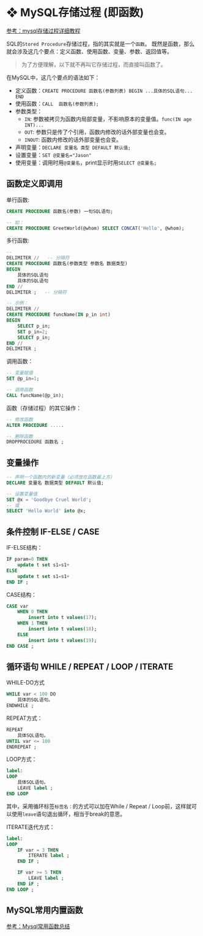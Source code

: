 # ❖ MySQL存储过程 (即函数)

[参考：mysql存储过程详细教程](https://www.jianshu.com/p/7b2d74701ccd)

SQL的`Stored Procedure`存储过程，指的其实就是一个`函数`。
既然是函数，那么就会涉及这几个要点：定义函数、使用函数、变量、参数、返回值等。

> 为了方便理解，以下就不再叫它存储过程，而直接叫函数了。

在MySQL中，这几个要点的语法如下：
- 定义函数：`CREATE PROCEDURE 函数名(参数列表) BEGIN ...具体的SQL语句... END`
- 使用函数：`CALL  函数名(参数列表);`
- 参数类型：
    - `IN`: 参数被拷贝为函数内局部变量，不影响原本的变量值。`func(IN age INT)...`
    - `OUT`: 参数只是传了个引用，函数内修改的话外部变量也会变。
    - `INOUT`: 函数内修改的话外部变量也会变。
- 声明变量：`DECLARE 变量名 类型 DEFAULT 默认值;`
- 设置变量：`SET @变量名="Jason"`
- 使用变量：调用时用`@变量名`，print显示时用`SELECT @变量名;`

## 函数定义即调用

单行函数:
```sql
CREATE PROCEDURE 函数名(参数) 一句SQL语句;

-- 如：
CREATE PROCEDURE GreetWorld(@whom) SELECT CONCAT('Hello', @whom); 
```

多行函数:
```sql
-- 
DELIMITER //   -- 分隔符
CREATE PROCEDURE 函数名(参数类型 参数名 数据类型)
BEGIN
    具体的SQL语句
    具体的SQL语句
END //
DELIMITER ;   -- 分隔符

-- 示例：
DELIMITER //  
CREATE PROCEDURE funcName(IN p_in int)  
BEGIN   
    SELECT p_in;   
    SET p_in=2;   
    SELECT p_in;   
END //  
DELIMITER ;
```

调用函数：
```sql
-- 变量赋值
SET @p_in=1;  

-- 调用函数
CALL funcName(@p_in);
```

函数（存储过程）的其它操作：
```sql
-- 修改函数
ALTER PROCEDURE .....

-- 删除函数
DROPPROCEDURE 函数名 ;
```

## 变量操作

```sql
-- 声明一个函数内的新变量（必须放在函数最上方）
DECLARE 变量名 数据类型 DEFAULT 默认值; 

-- 设置变量值
SET @x = 'Goodbye Cruel World';  
-- 或
SELECT 'Hello World' into @x; 
```



## 条件控制 IF-ELSE / CASE

IF-ELSE结构：
```sql
IF param=0 THEN
    update t set s1=s1+
ELSE 
    update t set s1=s1+
END IF ;
```

CASE结构：
```sql
CASE var  
    WHEN 0 THEN
        insert into t values(17);  
    WHEN 1 THEN
        insert into t values(18);  
    ELSE   
        insert into t values(19);  
END CASE ;
```


## 循环语句 WHILE / REPEAT / LOOP / ITERATE

WHILE-DO方式
```sql
WHILE var < 100 DO
    具体的SQL语句。
ENDWHILE ;
```

REPEAT方式：
```sql
REPEAT
    具体SQL语句。
UNTIL var <= 100
ENDREPEAT ;
```

LOOP方式：
```sql
label: 
LOOP
    具体SQL语句。
    LEAVE label ;
END LOOP
```
其中，采用循环标签`标签名：`的方式可以加在While / Repeat / Loop前，这样就可以使用`leave`语句退出循环，相当于break的意思。


ITERATE迭代方式：
```sql
label:
LOOP
    IF var = 3 THEN
        ITERATE label ;
    END IF ;

    IF var >= 5 THEN
        LEAVE label ;
    END iF ;
END LOOP ;
```


## MySQL常用内置函数

[参考：Mysql常用函数总结](https://my.oschina.net/zimingforever/blog/287629)

```sql

```
